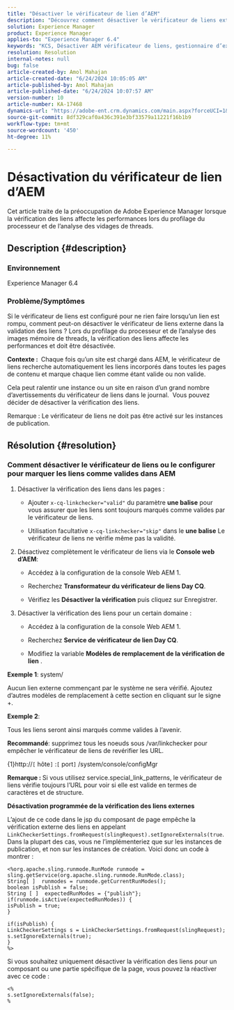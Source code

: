 ```yaml
---
title: "Désactiver le vérificateur de lien d’AEM"
description: "Découvrez comment désactiver le vérificateur de liens externe dans la validation des liens dans Adobe Experience Manager (AEM)."
solution: Experience Manager
product: Experience Manager
applies-to: "Experience Manager 6.4"
keywords: "KCS, Désactiver AEM vérificateur de liens, gestionnaire d’expérience, AEM, Experience Manager"
resolution: Resolution
internal-notes: null
bug: false
article-created-by: Amol Mahajan
article-created-date: "6/24/2024 10:05:05 AM"
article-published-by: Amol Mahajan
article-published-date: "6/24/2024 10:07:57 AM"
version-number: 10
article-number: KA-17468
dynamics-url: "https://adobe-ent.crm.dynamics.com/main.aspx?forceUCI=1&pagetype=entityrecord&etn=knowledgearticle&id=9c53ab35-1132-ef11-840a-6045bd02de5c"
source-git-commit: 8df329caf0a436c391e3bf33579a11221f16b1b9
workflow-type: tm+mt
source-wordcount: '450'
ht-degree: 11%

---
```


# Désactivation du vérificateur de lien d’AEM


Cet article traite de la préoccupation de Adobe Experience Manager lorsque la vérification des liens affecte les performances lors du profilage du processeur et de l’analyse des vidages de threads.

## Description {#description}


### <b>Environnement</b>

Experience Manager 6.4

### <b>Problème/Symptômes</b>

Si le vérificateur de liens est configuré pour ne rien faire lorsqu’un lien est rompu, comment peut-on désactiver le vérificateur de liens externe dans la validation des liens ? Lors du profilage du processeur et de l’analyse des images mémoire de threads, la vérification des liens affecte les performances et doit être désactivée.

<b>Contexte : </b> Chaque fois qu’un site est chargé dans AEM, le vérificateur de liens recherche automatiquement les liens incorporés dans toutes les pages de contenu et marque chaque lien comme étant valide ou non valide.

Cela peut ralentir une instance ou un site en raison d’un grand nombre d’avertissements du vérificateur de liens dans le journal.  Vous pouvez décider de désactiver la vérification des liens.

Remarque : Le vérificateur de liens ne doit pas être activé sur les instances de publication.


## Résolution {#resolution}


### Comment désactiver le vérificateur de liens ou le configurer pour marquer les liens comme valides dans AEM

1. Désactiver la vérification des liens dans les pages :

   - Ajouter `x-cq-linkchecker="valid"` du paramètre <b>une balise</b> pour vous assurer que les liens sont toujours marqués comme valides par le vérificateur de liens.


   - Utilisation facultative `x-cq-linkchecker="skip"` dans le <b>une balise</b> Le vérificateur de liens ne vérifie même pas la validité.
2. Désactivez complètement le vérificateur de liens via le <b>Console web d’AEM</b>:
   - Accédez à la configuration de la console Web AEM 1.


   - Recherchez <b>Transformateur du vérificateur de liens Day CQ</b>.


   - Vérifiez les <b>Désactiver la vérification</b> puis cliquez sur Enregistrer.
3. Désactiver la vérification des liens pour un certain domaine :
   - Accédez à la configuration de la console Web AEM 1.


   - Recherchez <b>Service de vérificateur de lien Day CQ</b>.


   - Modifiez la variable <b>Modèles de remplacement de la vérification de lien</b> .


<b>Exemple 1</b>: system/

Aucun lien externe commençant par le système ne sera vérifié. Ajoutez d’autres modèles de remplacement à cette section en cliquant sur le signe +.

<b>Exemple 2</b>:

Tous les liens seront ainsi marqués comme valides à l’avenir.

<b>Recommandé</b>: supprimez tous les noeuds sous /var/linkchecker pour empêcher le vérificateur de liens de revérifier les URL.

{1}http://`[` hôte`]` :`[` port`]` /system/console/configMgr

<b>Remarque : </b>Si vous utilisez service.special_link_patterns, le vérificateur de liens vérifie toujours l’URL pour voir si elle est valide en termes de caractères et de structure.

<b>Désactivation programmée de la vérification des liens externes</b>

L’ajout de ce code dans le jsp du composant de page empêche la vérification externe des liens en appelant `LinkCheckerSettings.fromRequest(slingRequest).setIgnoreExternals(true`. Dans la plupart des cas, vous ne l’implémenteriez que sur les instances de publication, et non sur les instances de création. Voici donc un code à montrer :




```
<%org.apache.sling.runmode.RunMode runmode = sling.getService(org.apache.sling.runmode.RunMode.class);
String[ ]  runmodes = runmode.getCurrentRunModes();
boolean isPublish = false;
String [ ]  expectedRunModes = {"publish"};
if(runmode.isActive(expectedRunModes)) {
isPublish = true;
}

if(isPublish) {
LinkCheckerSettings s = LinkCheckerSettings.fromRequest(slingRequest);
s.setIgnoreExternals(true);
}
%>
```




Si vous souhaitez uniquement désactiver la vérification des liens pour un composant ou une partie spécifique de la page, vous pouvez la réactiver avec ce code :


```
<%
s.setIgnoreExternals(false);
%
```

